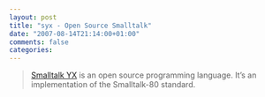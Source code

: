```yaml
---
layout: post
title: "syx - Open Source Smalltalk"
date: "2007-08-14T21:14:00+01:00"
comments: false
categories: 
---
```


<blockquote>
<p><a href="http://code.google.com/p/syx/">Smalltalk YX</a> is an open source programming language. It&#8217;s an implementation of the Smalltalk-80 standard.</p>
</blockquote>



